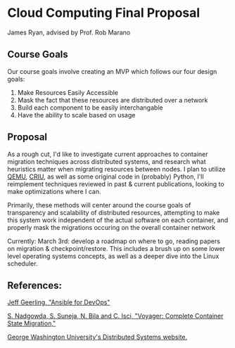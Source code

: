# Cloud Computing Final Proposal
James Ryan, advised by Prof. Rob Marano

## Course Goals

Our course goals involve creating an MVP which follows our four design goals:

1. Make Resources Easily Accessible
2. Mask the fact that these resources are distributed over a network
3. Build each component to be easily interchangable
4. Have the ability to scale based on usage

## Proposal

As a rough cut, 
I'd like to investigate current approaches to container migration techniques 
across distributed systems, and research what heuristics matter when migrating
resources between nodes. I plan to utilize [QEMU](https://www.qemu.org/), [CRIU](https://criu.org/Main_Page),
as well as some original code in (probably) Python, I'll reimplement techniques
 reviewed in past & current publications, looking to make optimizations where I
 can.

Primarily, these methods will center around the course goals of transparency 
and scalability of distributed resources, attempting to make this system work 
independent of the actual software on each container, and properly mask the 
migrations occuring on the overall container network

Currently:
March 3rd: develop a roadmap on where to go, reading papers on migration & 
checkpoint/restore. This includes a brush up on some lower level operating 
systems concepts, as well as a deeper dive into the Linux scheduler.

## References:

[Jeff Geerling, "Ansible for DevOps"](https://www.ansiblefordevops.com/)

[S. Nadgowda, S. Suneja, N. Bila and C. Isci, "Voyager: Complete Container State
Migration,"](https://ieeexplore.ieee.org/abstract/document/7980161)

[George Washington University's Distributed Systems website.](https://gwdistsys20.github.io/project/#milestone-1-select-a-topic)


